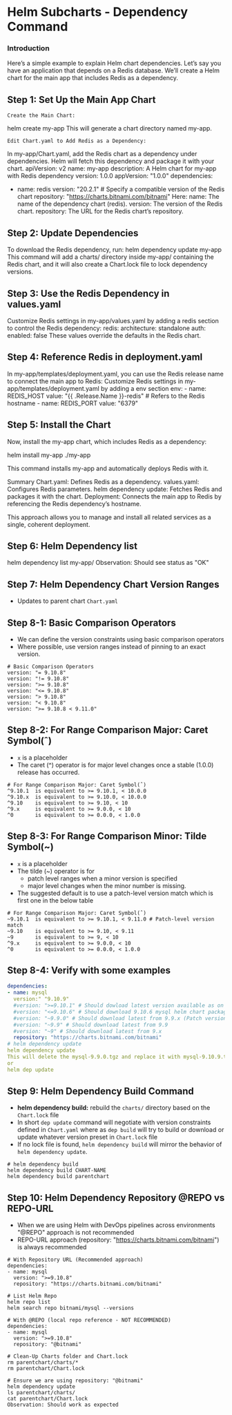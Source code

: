 # Helm Subcharts - Dependency Command




### Introduction
Here’s a simple example to explain Helm chart dependencies. Let’s say you have an application that depends on a Redis database. We’ll create a Helm chart for the main app that includes Redis as a dependency.




## Step 1: Set Up the Main App Chart
    Create the Main Chart:
helm create my-app
This will generate a chart directory named my-app.

    Edit Chart.yaml to Add Redis as a Dependency:
In my-app/Chart.yaml, add the Redis chart as a dependency under dependencies. Helm will fetch this dependency and package it with your chart.
apiVersion: v2
name: my-app
description: A Helm chart for my-app with Redis dependency
version: 1.0.0
appVersion: "1.0.0"
dependencies:
  - name: redis
    version: "20.2.1"  # Specify a compatible version of the Redis chart
    repository: "https://charts.bitnami.com/bitnami"
Here:
    name: The name of the dependency chart (redis).
    version: The version of the Redis chart.
    repository: The URL for the Redis chart’s repository.




## Step 2: Update Dependencies
To download the Redis dependency, run:
helm dependency update my-app
This command will add a charts/ directory inside my-app/ containing the Redis chart, and it will also create a Chart.lock file to lock dependency versions.




## Step 3: Use the Redis Dependency in values.yaml
Customize Redis settings in my-app/values.yaml by adding a redis section to control the Redis dependency:
redis:
  architecture: standalone
  auth:
    enabled: false
These values override the defaults in the Redis chart.




## Step 4: Reference Redis in deployment.yaml
In my-app/templates/deployment.yaml, you can use the Redis release name to connect the main app to Redis:
Customize Redis settings in my-app/templates/deployment.yaml by adding a env section
          env:
            - name: REDIS_HOST
              value: "{{ .Release.Name }}-redis"  # Refers to the Redis hostname
            - name: REDIS_PORT
              value: "6379"




## Step 5: Install the Chart
Now, install the my-app chart, which includes Redis as a dependency:

helm install my-app ./my-app

This command installs my-app and automatically deploys Redis with it.

Summary
    Chart.yaml: Defines Redis as a dependency.
    values.yaml: Configures Redis parameters.
    helm dependency update: Fetches Redis and packages it with the chart.
    Deployment: Connects the main app to Redis by referencing the Redis dependency’s hostname.

This approach allows you to manage and install all related services as a single, coherent deployment.




## Step 6: Helm Dependency list
helm dependency list my-app/
Observation: Should see status as "OK"





## Step 7: Helm Dependency Chart Version Ranges
- Updates to parent chart `Chart.yaml`




## Step 8-1: Basic Comparison Operators
- We can define the version constraints using basic comparison operators
- Where possible, use version ranges instead of pinning to an exact version.
```t
# Basic Comparison Operators
version: "= 9.10.8" 
version: "!= 9.10.8" 
version: ">= 9.10.8"
version: "<= 9.10.8"
version: "> 9.10.8"   
version: "< 9.10.8"
version: ">= 9.10.8 < 9.11.0"  
```
## Step 8-2: For Range Comparison Major: Caret Symbol(ˆ)
- `x` is a placeholder
- The caret (^) operator is for major level changes once a stable (1.0.0) release has occurred.
```t
# For Range Comparison Major: Caret Symbol(ˆ)
^9.10.1  is equivalent to >= 9.10.1, < 10.0.0
^9.10.x  is equivalent to >= 9.10.0, < 10.0.0   
^9.10    is equivalent to >= 9.10, < 10
^9.x     is equivalent to >= 9.0.0, < 10        
^0       is equivalent to >= 0.0.0, < 1.0.0
```
## Step 8-3: For Range Comparison Minor: Tilde Symbol(~)
- `x` is a placeholder
- The tilde (~) operator is for 
  - patch level ranges when a minor version is specified 
  - major level changes when the minor number is missing. 
- The suggested default is to use a patch-level version match which is first one in the below table 
```t
# For Range Comparison Major: Caret Symbol(ˆ)
~9.10.1  is equivalent to >= 9.10.1, < 9.11.0 # Patch-level version match
~9.10    is equivalent to >= 9.10, < 9.11
~9       is equivalent to >= 9, < 10
^9.x     is equivalent to >= 9.0.0, < 10        
^0       is equivalent to >= 0.0.0, < 1.0.0
```
## Step 8-4: Verify with some examples
```yaml
dependencies:
- name: mysql
  version:" "9.10.9"
  #version: ">=9.10.1" # Should dowload latest version available as on that day
  #version: "<=9.10.6" # Should download 9.10.6 mysql helm chart package
  #version: "~9.9.0" # Should download latest from 9.9.x (Patch version) 
  #version: "~9.9" # Should download latest from 9.9 
  #version: "~9" # Should download latest from 9.x 
  repository: "https://charts.bitnami.com/bitnami"
# helm dependency update
helm dependency update
This will delete the mysql-9.9.0.tgz and replace it with mysql-9.10.9.tgz
or
helm dep update  
```




## Step 9: Helm Dependency Build Command
- **helm dependency build:** rebuild the `charts/` directory based on the `Chart.lock` file
- In short `dep update` command will negotiate with version constraints defined in `Chart.yaml` where as `dep build` will try to build or download or update whatever version preset in `Chart.lock` file
- If no lock file is found, `helm dependency build` will mirror the behavior of `helm dependency update`.
```t
# helm dependency build
helm dependency build CHART-NAME
helm dependency build parentchart
```




## Step 10: Helm Dependency Repository @REPO vs REPO-URL
- When we are using Helm with DevOps pipelines across environments "@REPO" approach is not recommended
- REPO-URL approach (repository: "https://charts.bitnami.com/bitnami") is always recommended
```t
# With Repository URL (Recommended approach)
dependencies:
- name: mysql
  version: ">=9.10.8"
  repository: "https://charts.bitnami.com/bitnami"

# List Helm Repo
helm repo list
helm search repo bitnami/mysql --versions

# With @REPO (local repo reference - NOT RECOMMENDED)
dependencies:
- name: mysql
  version: ">=9.10.8"
  repository: "@bitnami"

# Clean-Up Charts folder and Chart.lock
rm parentchart/charts/*
rm parentchart/Chart.lock

# Ensure we are using repository: "@bitnami"
helm dependency update
ls parentchart/charts/
cat parentchart/Chart.lock
Observation: Should work as expected
```
